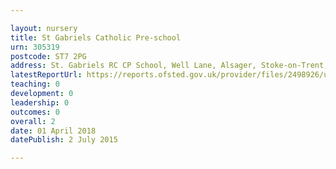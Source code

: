 ```yaml
---

layout: nursery
title: St Gabriels Catholic Pre-school
urn: 305319
postcode: ST7 2PG
address: St. Gabriels RC CP School, Well Lane, Alsager, Stoke-on-Trent, Staffordshire, ST7 2PG
latestReportUrl: https://reports.ofsted.gov.uk/provider/files/2498926/urn/305319.pdf
teaching: 0
development: 0
leadership: 0
outcomes: 0
overall: 2
date: 01 April 2018 
datePublish: 2 July 2015

---
```

